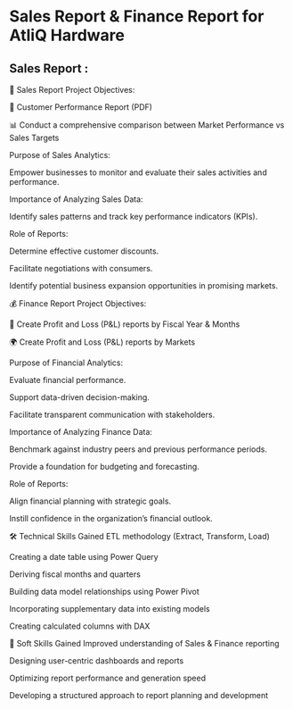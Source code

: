# Sales Report & Finance Report for AtliQ Hardware
## Sales Report :
🧾 Sales Report
Project Objectives:

📌 Customer Performance Report (PDF)

📊 Conduct a comprehensive comparison between Market Performance vs Sales Targets

Purpose of Sales Analytics:

Empower businesses to monitor and evaluate their sales activities and performance.

Importance of Analyzing Sales Data:

Identify sales patterns and track key performance indicators (KPIs).

Role of Reports:

Determine effective customer discounts.

Facilitate negotiations with consumers.

Identify potential business expansion opportunities in promising markets.

💰 Finance Report
Project Objectives:

📅 Create Profit and Loss (P&L) reports by Fiscal Year & Months

🌍 Create Profit and Loss (P&L) reports by Markets

Purpose of Financial Analytics:

Evaluate financial performance.

Support data-driven decision-making.

Facilitate transparent communication with stakeholders.

Importance of Analyzing Finance Data:

Benchmark against industry peers and previous performance periods.

Provide a foundation for budgeting and forecasting.

Role of Reports:

Align financial planning with strategic goals.

Instill confidence in the organization’s financial outlook.

🛠️ Technical Skills Gained
ETL methodology (Extract, Transform, Load)

Creating a date table using Power Query

Deriving fiscal months and quarters

Building data model relationships using Power Pivot

Incorporating supplementary data into existing models

Creating calculated columns with DAX

🤝 Soft Skills Gained
Improved understanding of Sales & Finance reporting

Designing user-centric dashboards and reports

Optimizing report performance and generation speed

Developing a structured approach to report planning and development

